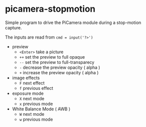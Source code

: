 # picamera-stopmotion

Simple program to drive the PiCamera module during a stop-motion capture.

The inputs are read from ` cmd = input('?>') ` 

- preview
  - `<Enter>` take a picture
  - `++` set the preview to full opaque
  - `--` set the preview to full-transparecy 
  - `-`  decrease the preview opacity ( alpha )  
  - `+`  increase the preview opacity ( alpha ) 
- image effects
  - `F` next effect
  - `f` previous effect
- exposure mode 
  - `X` next mode
  - `x` previous mode
- White Balance Mode ( AWB ) 
  - `W` next mode
  - `w` previous mode

